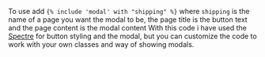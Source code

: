 To use add `{% include 'modal' with "shipping" %}` where `shipping` is the name of a page you want the modal to be, the page title is the button text and the page content is the modal content
With this code i have used the [Spectre](https://picturepan2.github.io/spectre/) for button styling and the modal, but you can customize the code to work with your own classes and way of showing modals.
